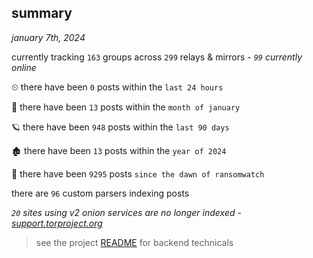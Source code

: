 
## summary
_january 7th, 2024_

currently tracking `163` groups across `299` relays & mirrors - _`99` currently online_

⏲ there have been `0` posts within the `last 24 hours`

🦈 there have been `13` posts within the `month of january`

🪐 there have been `948` posts within the `last 90 days`

🏚 there have been `13` posts within the `year of 2024`

🦕 there have been `9295` posts `since the dawn of ransomwatch`

there are `96` custom parsers indexing posts

_`20` sites using v2 onion services are no longer indexed - [support.torproject.org](https://support.torproject.org/onionservices/v2-deprecation/)_

> see the project [README](https://github.com/joshhighet/ransomwatch#ransomwatch--) for backend technicals
